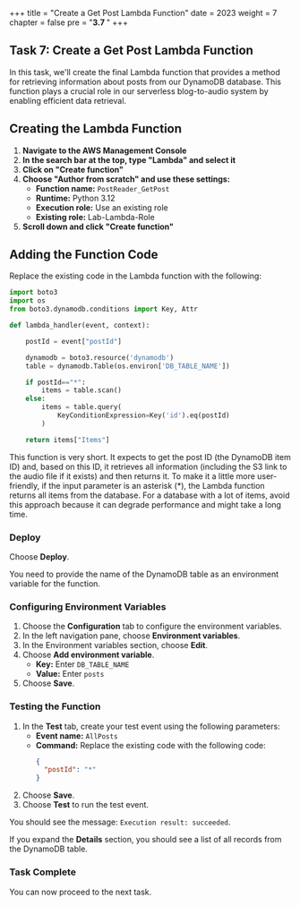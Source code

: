 +++
title = "Create a Get Post Lambda Function"
date = 2023
weight = 7
chapter = false
pre = "<b>3.7 </b>"
+++

## Task 7: Create a Get Post Lambda Function

In this task, we'll create the final Lambda function that provides a method for retrieving information about posts from our DynamoDB database. This function plays a crucial role in our serverless blog-to-audio system by enabling efficient data retrieval.

## Creating the Lambda Function

1. **Navigate to the AWS Management Console**
2. **In the search bar at the top, type "Lambda" and select it**
3. **Click on "Create function"**
4. **Choose "Author from scratch" and use these settings:**
   - **Function name:** `PostReader_GetPost`
   - **Runtime:** Python 3.12
   - **Execution role:** Use an existing role
   - **Existing role:** Lab-Lambda-Role
5. **Scroll down and click "Create function"**

## Adding the Function Code

Replace the existing code in the Lambda function with the following:
```python 
import boto3
import os
from boto3.dynamodb.conditions import Key, Attr

def lambda_handler(event, context):

    postId = event["postId"]

    dynamodb = boto3.resource('dynamodb')
    table = dynamodb.Table(os.environ['DB_TABLE_NAME'])

    if postId=="*":
        items = table.scan()
    else:
        items = table.query(
            KeyConditionExpression=Key('id').eq(postId)
        )

    return items["Items"]
```

This function is very short. It expects to get the post ID (the DynamoDB item ID) and, based on this ID, it retrieves all information (including the S3 link to the audio file if it exists) and then returns it. To make it a little more user-friendly, if the input parameter is an asterisk (*), the Lambda function returns all items from the database. For a database with a lot of items, avoid this approach because it can degrade performance and might take a long time.

### Deploy

Choose **Deploy**.

You need to provide the name of the DynamoDB table as an environment variable for the function.

### Configuring Environment Variables

1. Choose the **Configuration** tab to configure the environment variables.
2. In the left navigation pane, choose **Environment variables**.
3. In the Environment variables section, choose **Edit**.
4. Choose **Add environment variable**.
   - **Key:** Enter `DB_TABLE_NAME`
   - **Value:** Enter `posts`
5. Choose **Save**.

### Testing the Function

1. In the **Test** tab, create your test event using the following parameters:
   - **Event name:** `AllPosts`
   - **Command:** Replace the existing code with the following code:
     ```json
     {
       "postId": "*"
     }
     ```
2. Choose **Save**.
3. Choose **Test** to run the test event.

You should see the message: `Execution result: succeeded`.

If you expand the **Details** section, you should see a list of all records from the DynamoDB table.

### Task Complete

You can now proceed to the next task.
